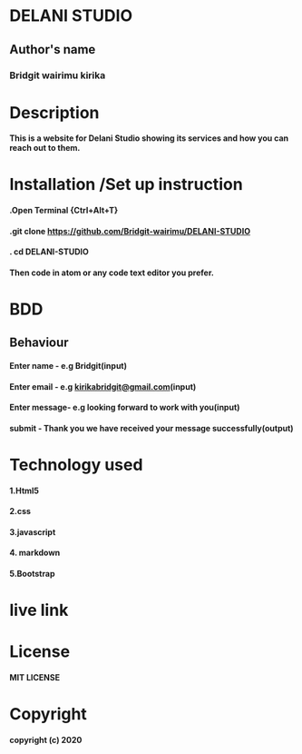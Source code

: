 # DELANI STUDIO
## Author's name
### Bridgit wairimu kirika
# Description
#### This is a website for Delani Studio showing its services and how you can reach out to them.
# Installation /Set up instruction
#### .Open Terminal {Ctrl+Alt+T}
#### .git clone https://github.com/Bridgit-wairimu/DELANI-STUDIO
#### . cd DELANI-STUDIO

#### Then code in atom or any code text editor you prefer.

# BDD
## Behaviour                
#### Enter name -    e.g Bridgit(input)
#### Enter email -   e.g kirikabridgit@gmail.com(input)
#### Enter message-  e.g looking forward to work with you(input)
#### submit  -     Thank you we have received your message successfully(output)   

# Technology used
#### 1.Html5
#### 2.css
#### 3.javascript
#### 4. markdown
#### 5.Bootstrap

# live link

#### 
# License
#### MIT LICENSE

# Copyright
#### copyright (c) 2020
